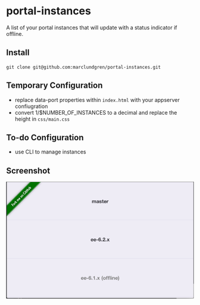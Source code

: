portal-instances
================

A list of your portal instances that will update with a status indicator if offline.

## Install

```
git clone git@github.com:marclundgren/portal-instances.git
```

## Temporary Configuration
* replace data-port properties within `index.html` with your appserver confiugration
* convert 1/$NUMBER_OF_INSTANCES to a decimal and replace the height in `css/main.css`

## To-do Configuration
* use CLI to manage instances

## Screenshot
![liferay portal instances](assets/screenshot.png "Screen Shot")